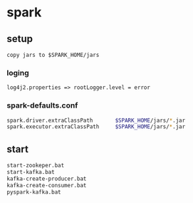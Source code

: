 # spark

## setup
```
copy jars to $SPARK_HOME/jars
```

### loging
```text
log4j2.properties => rootLogger.level = error
```

### spark-defaults.conf

```sh
spark.driver.extraClassPath       $SPARK_HOME/jars/*.jar
spark.executor.extraClassPath     $SPARK_HOME/jars/*.jar
```

## start

```bash
start-zookeper.bat
start-kafka.bat
kafka-create-producer.bat
kafka-create-consumer.bat
pyspark-kafka.bat
```
